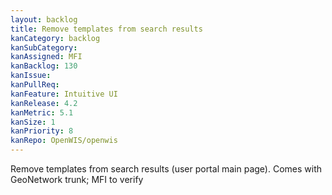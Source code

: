 ```yaml
---
layout: backlog
title: Remove templates from search results
kanCategory: backlog
kanSubCategory:
kanAssigned: MFI
kanBacklog: 130
kanIssue:
kanPullReq:
kanFeature: Intuitive UI
kanRelease: 4.2
kanMetric: 5.1
kanSize: 1
kanPriority: 8
kanRepo: OpenWIS/openwis
---
```

Remove templates from search results (user portal main page). Comes with GeoNetwork trunk; MFI to verify
